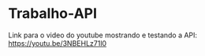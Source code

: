 # Trabalho-API

Link para o video do youtube mostrando e testando a API:
https://youtu.be/3NBEHLz71l0

